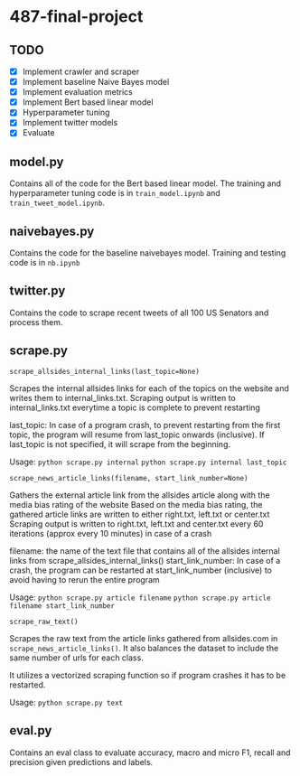 # 487-final-project

## TODO
- [X] Implement crawler and scraper  
- [X] Implement baseline Naive Bayes model  
- [X] Implement evaluation metrics  
- [X] Implement Bert based linear model 
- [X] Hyperparameter tuning
- [X] Implement twitter models
- [X] Evaluate

## model.py

Contains all of the code for the Bert based linear model. The training and hyperparameter tuning code is in ```train_model.ipynb``` and ```train_tweet_model.ipynb```.

## naivebayes.py
Contains the code for the baseline naivebayes model. Training and testing code is in ```nb.ipynb``` 

## twitter.py
Contains the code to scrape recent tweets of all 100 US Senators and process them. 

## scrape.py

```
scrape_allsides_internal_links(last_topic=None)
```
Scrapes the internal allsides links for each of the topics on the website and writes them to internal_links.txt. Scraping output is written to internal_links.txt everytime a topic is complete to prevent restarting

last_topic: In case of a program crash, to prevent restarting from the first topic, the program will resume from last_topic onwards (inclusive). If last_topic is not specified, it will scrape from the beginning.

Usage:
```python scrape.py internal```
```python scrape.py internal last_topic```


```
scrape_news_article_links(filename, start_link_number=None)
```

Gathers the external article link from the allsides article along with the media bias rating of the website 
Based on the media bias rating, the gathered article links are written to either right.txt, left.txt or center.txt
Scraping output is written to right.txt, left.txt and center.txt every 60 iterations (approx every 10 minutes) in case of a crash

filename: the name of the text file that contains all of the allsides internal links from scrape_allsides_internal_links()
start_link_number: In case of a crash, the program can be restarted at start_link_number (inclusive) to avoid having to rerun the entire program

Usage:
```python scrape.py article filename```
```python scrape.py article filename start_link_number```


```
scrape_raw_text()
```
Scrapes the raw text from the article links gathered from allsides.com in ```scrape_news_article_links()```. It also balances the dataset to include the same number of urls for each class.

It utilizes a vectorized scraping function so if program crashes it has to be restarted.  

Usage:
```python scrape.py text```

## eval.py
Contains an eval class to evaluate accuracy, macro and micro F1, recall and precision given predictions and labels. 


